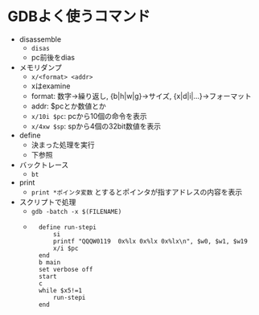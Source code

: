# GDBよく使うコマンド
- disassemble
	- `disas`
	- pc前後をdias
- メモリダンプ
	- `x/<format> <addr>`
	- xはexamine
	- format: 数字->繰り返し, {b|h|w|g}->サイズ, {x|d|i|...}->フォーマット
	- addr: $pcとか数値とか
	- `x/10i $pc`: pcから10個の命令を表示
	- `x/4xw $sp`: spから4個の32bit数値を表示
- define
	- 決まった処理を実行
	- 下参照
- バックトレース
	- `bt`
- print
	- `print *ポインタ変数` とするとポインタが指すアドレスの内容を表示
- スクリプトで処理
	- `gdb -batch -x $(FILENAME)`
	- ```
		define run-stepi
			si
			printf "QQQW0119  0x%lx 0x%lx 0x%lx\n", $w0, $w1, $w19
			x/i $pc
		end
		b main
		set verbose off
		start
		c
		while $x5!=1
			run-stepi
		end
		```
